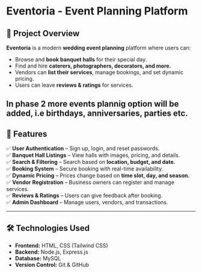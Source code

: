 # Eventoria - Event Planning Platform

## 📌 Project Overview
**Eventoria** is a modern **wedding event planning** platform where users can:
- Browse and **book banquet halls** for their special day.
- Find and hire **caterers, photographers, decorators, and more.**
- Vendors can **list their services**, manage bookings, and set dynamic pricing.
- Users can leave **reviews & ratings** for services.

In phase 2 more events plannig option will be added, i.e birthdays, anniversaries, parties etc.
---

## 🚀 Features
✅ **User Authentication** – Sign up, login, and reset passwords.  
✅ **Banquet Hall Listings** – View halls with images, pricing, and details.  
✅ **Search & Filtering** – Search based on **location, budget, and date.**  
✅ **Booking System** – Secure booking with real-time availability.  
✅ **Dynamic Pricing** – Prices change based on **time slot, day, and season.**  
✅ **Vendor Registration** – Business owners can register and manage services.  
✅ **Reviews & Ratings** – Users can give feedback after booking.  
✅ **Admin Dashboard** – Manage users, vendors, and transactions.  

---

## 🛠️ Technologies Used
- **Frontend:** HTML, CSS (Tailwind CSS)  
- **Backend:** Node.js, Express.js  
- **Database:** MySQL  
- **Version Control:** Git & GitHub  

